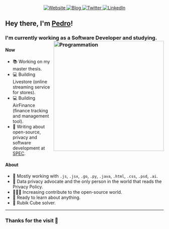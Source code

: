 <p align="center">
    <a href="https://pmatarodrigues.com/" target="_blank">
    <img src="https://img.shields.io/badge/website-%123456.svg?&style=for-the-badge&logo=Website&logoColor=white&color=071A2C" alt="Website"/>
  </a>
  <a href="https://blog.pmatarodrigues.com/" target="_blank">
    <img src="https://img.shields.io/badge/blog-%123456.svg?&style=for-the-badge&logo=blog&logoColor=white&color=071A2C" alt="Blog"/>
  </a>
  <a href="https://twitter.com/pmatarodrigues" target="_blank">
    <img src="https://img.shields.io/badge/twitter-%231DA1F2.svg?&style=for-the-badge&logo=twitter&logoColor=white&color=071A2C" alt="Twitter"/>
  </a>
  <a href="https://www.linkedin.com/in/pmatarodrigues" target="_blank">
    <img src="https://img.shields.io/badge/linkedin-%230077B5.svg?&style=for-the-badge&logo=linkedin&logoColor=white&color=071A2C" alt="LinkedIn"/>
  </a>
</p>


## Hey there, I'm [Pedro](https://pmatarodrigues.com/)!
### I'm currently working as a Software Developer and studying.  <img align="right" src="https://user-images.githubusercontent.com/37421912/119223687-af402280-baf2-11eb-8e0d-dcd7e5d0fac0.gif" alt="Programmation" width="350" />



#### Now
- 📚 Working on my master thesis.
- 💻 Building Livestore (online streaming service for stores).
- 💻 Building AirFinance (finance tracking and management tool).
- 📝 Writing about open-source, privacy and software development at [SPEC](https://bespec.pt).

#### About
- 🧰 Mostly working with `.js`, `.jsx`, `.go`, `.py`, `.java`, `.html`, `.css`, `.psd`, `.ai`.
- 👀 Data privacy advocate and the only person in the world that reads the Privacy Policy.
- 🧑‍🤝‍🧑 Increasing contribute to the open-source world.
- 🧠 Ready to learn about anything.
- 🤯 Rubik Cube solver.

---
### Thanks for the visit 💙
